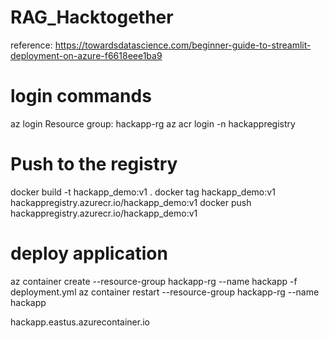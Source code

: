 # RAG_Hacktogether

reference: https://towardsdatascience.com/beginner-guide-to-streamlit-deployment-on-azure-f6618eee1ba9

# login commands  
az login
Resource group: hackapp-rg
az acr login -n hackappregistry

# Push to the registry 
docker build -t hackapp_demo:v1 .
docker tag hackapp_demo:v1 hackappregistry.azurecr.io/hackapp_demo:v1
docker push hackappregistry.azurecr.io/hackapp_demo:v1

# deploy application
az container create --resource-group hackapp-rg --name hackapp -f deployment.yml
az container restart --resource-group hackapp-rg --name hackapp


hackapp.eastus.azurecontainer.io